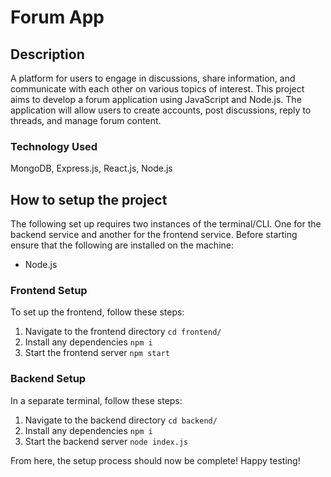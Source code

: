 # Forum App

## Description
A platform for users to engage in discussions, share information, and communicate with each other on various topics of interest. This project aims to develop a forum application using JavaScript and Node.js. The application will allow users to create accounts, post discussions, reply to threads, and manage forum content.

### Technology Used
MongoDB, Express.js, React.js, Node.js

## How to setup the project
The following set up requires two instances of the terminal/CLI. One for the backend service and another for the frontend service.
Before starting ensure that the following are installed on the machine:
- Node.js

### Frontend Setup
To set up the frontend, follow these steps:
1.  Navigate to the frontend directory
`cd frontend/`
2. Install any dependencies
`npm i`
3. Start the frontend server
`npm start`

### Backend Setup
In a separate terminal, follow these steps:
1. Navigate to the backend directory
`cd backend/`
2. Install any dependencies
`npm i`
3. Start the backend server
`node index.js`

From here, the setup process should now be complete! Happy testing!
